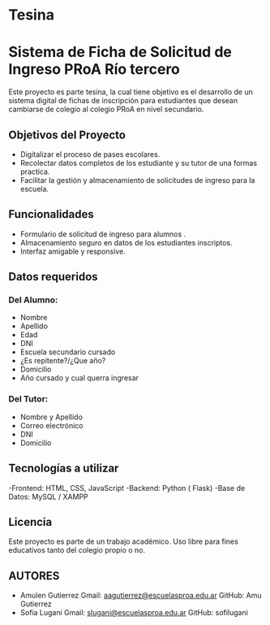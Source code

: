 # Tesina
# Sistema de Ficha de Solicitud de Ingreso PRoA Río tercero

Este proyecto es parte tesina, la cual tiene objetivo es el desarrollo de un sistema digital de fichas de inscripción para estudiantes que desean cambiarse de colegio al colegio PRoA en nivel secundario.

## Objetivos del Proyecto

- Digitalizar el proceso de pases escolares.
- Recolectar datos completos de los estudiante y su tutor de una formas practica.
- Facilitar la gestión y almacenamiento de solicitudes de ingreso para la escuela.

## Funcionalidades

- Formulario de solicitud de ingreso para alumnos .
- Almacenamiento seguro en datos de los estudiantes inscriptos.
- Interfaz amigable y responsive.

## Datos requeridos

### Del Alumno:
- Nombre
- Apellido
- Edad
- DNI
- Escuela secundario cursado
- ¿Es repitente?/¿Que año?
- Domicilio
- Año cursado y cual querra ingresar
  
### Del Tutor:
- Nombre y Apellido
- Correo electrónico
- DNI
- Domicilio

## Tecnologías a utilizar
-Frontend: HTML, CSS, JavaScript
-Backend: Python ( Flask) 
-Base de Datos: MySQL / XAMPP


## Licencia
Este proyecto es parte de un trabajo académico. Uso libre para fines educativos tanto del colegio propio o no.

## AUTORES
- Amulen Gutierrez
Gmail: aagutierrez@escuelasproa.edu.ar
GitHub: Amu Gutierrez
- Sofia Lugani
Gmail: slugani@escuelasproa.edu.ar
GitHub: sofilugani
